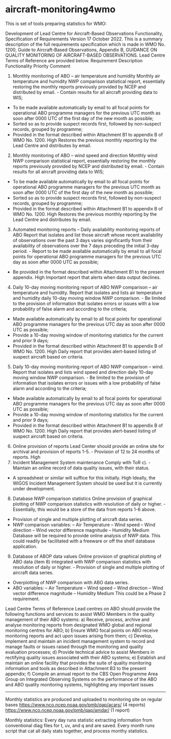 # aircraft-monitoring4wmo
This is set of tools preparing statistics for WMO: 

Development of Lead Centre for Aircraft-Based Observations Functionality, Specification of Requirements
Version 17 October 2022.
This is a summary description of the full requirements specification which is made in WMO No. 1200, Guide to Aircraft-Based Observations, Appendix B, GUIDANCE ON QUALITY MONITORING OF AIRCRAFT-BASED OBSERVATIONS.
Lead Centre Terms of Reference are provided below.
Requirement	Description	Functionality	Priority	Comment
1.	Monthly monitoring of ABO – air temperature and humidity	Monthly air temperature and humidity NWP comparison statistical report, essentially restoring the monthly reports previously provided by NCEP and distributed by email.	-	Contain results for all aircraft providing data to WIS; 
-	To be made available automatically by email to all focal points for operational ABO programme managers for the previous UTC month as soon after 0000 UTC of the first day of the new month as possible;
-	Sorted so as to provide suspect records first, followed by non-suspect records, grouped by programme;
-	Provided in the format described within Attachment B1 to appendix B of WMO No. 1200.	High	Restores the previous monthly reporting by the Lead Centre and distributes by email.
2.	Monthly monitoring of ABO – wind speed and direction	Monthly wind NWP comparison statistical report, essentially restoring the monthly reports previously provided by NCEP and distributed by email.	-	Contain results for all aircraft providing data to WIS; 
-	To be made available automatically by email to all focal points for operational ABO programme managers for the previous UTC month as soon after 0000 UTC of the first day of the new month as possible;
-	Sorted so as to provide suspect records first, followed by non-suspect records, grouped by programme;
-	Provided in the format described within Attachment B1 to appendix B of WMO No. 1200.	High	Restores the previous monthly reporting by the Lead Centre and distributes by email.
3.	Automated monitoring reports – Daily availability monitoring reports of ABO	Report that isolates and list those aircraft whose recent availability of observations over the past 3 days varies 
significantly from their availability of observations over the 7 days preceding the initial 
3-day period.	-	Report to be made available automatically by email to all focal points for operational ABO programme managers for the previous UTC day as soon after 0000 UTC as possible; 
-	Be provided in the format described within Attachment B1 to the present appendix.	High	Important report that alerts when data output declines.

4.	Daily 10-day moving monitoring report of ABO NWP comparison – air temperature and humidity.	Report that isolates and lists air temperature and humidity daily 10-day moving window NWP comparison.	-	Be limited to the provision of information that isolates errors or issues with a low probability of false alarm and according to the criteria;
-	Made available automatically by email to all focal points for operational ABO programme managers for the previous UTC day as soon after 0000 UTC as possible;
-	Provide a 10-day moving window of monitoring statistics for the current and prior 9 days; 
-	Provided in the format described within Attachment B1 to appendix B of WMO No. 1200.	High	Daily report that provides alert-based listing of suspect aircraft based on criteria.
5.	Daily 10-day moving monitoring report of ABO NWP comparison – wind.	Report that isolates and lists wind speed and direction daily 10-day moving window NWP comparison.	-	Be limited to the provision of information that isolates errors or issues with a low probability of false alarm and according to the criteria;
-	Made available automatically by email to all focal points for operational ABO programme managers for the previous UTC day as soon after 0000 UTC as possible;
-	Provide a 10-day moving window of monitoring statistics for the current and prior 9 days; 
-	Provided in the format described within Attachment B1 to appendix B of WMO No. 1200.	High	Daily report that provides alert-based listing of suspect aircraft based on criteria.
6.	Online provision of reports	Lead Center should provide an online site for archival and provision of reports 1-5.	-	Provision of 12 to 24 months of reports.	High	
7.	Incident Management System maintenance	Comply with ToR c).	-	Maintain an online record of data quality issues, with their status.
-	A spreadsheet or similar will suffice for this initially.	High	Ideally, the WIGOS Incident Management System should be used but it is currently under development.
8.	Database NWP comparison statistics	Online provision of graphical plotting of NWP comparison statistics with resolution of daily or higher.	-	Essentially, this would be a store of the data from reports 1-6 above.
-	Provision of single and multiple plotting of aircraft data series.
-	NWP comparison variables:
–	Air Temperature
–	Wind speed 
–	Wind direction 
–	Wind vector difference magnitude 
–	Humidity 	Medium	Database will be required to provide online analysis of NWP data. This could readily be facilitated with a freeware or off the shelf database application.
9.	Database of ABOP data values	Online provision of graphical plotting of ABO data (item 8) integrated with NWP comparison statistics with resolution of daily or higher.	-	Provision of single and multiple plotting of aircraft data series.
-	Overplotting of NWP comparison with ABO data series.
-	ABO variables:
–	Air Temperature
–	Wind speed 
–	Wind direction 
–	Wind vector difference magnitude 
–	Humidity	Medium	This could be a Phase 2 requirement.
 
Lead Centre Terms of Reference
Lead centres on ABO should provide the following functions and services to assist WMO Members in the quality management of their ABO systems: 
a)	Receive, process, archive and analyse monitoring reports from designated WMO global and regional monitoring centres for ABO; 
b)	Ensure WMO focal points on ABO receive monitoring reports and act upon issues arising from them; 
c)	Develop, implement and maintain an incident management system to record and manage faults or issues raised through the monitoring and quality evaluation processes; 
d)	Provide technical advice to assist Members in rectifying quality issues associated with their ABO systems; 
e)	Establish and maintain an online facility that provides the suite of quality monitoring information and tools as described in Attachment B3 to the present appendix; 
f)	Compile an annual report to the CBS Open Programme Area Group on Integrated Observing Systems on the performance of the ABO and ABO quality monitoring systems, highlighting any important issues

--------------------------------------------------------------------------------

Monthly statistics are produced and uploaded to monitoring site on regular bases
https://www.nco.ncep.noaa.gov/pmb/qap/acars/   (4 reports)
https://www.nco.ncep.noaa.gov/pmb/qap/amdar/   (1 report) 

Monthly statistics:
Every day runs statistic extracting information from conventional diag files for t, uv, and q and are saved.
Every month runs script that cat all daily stats together, and process monthy statistics.
